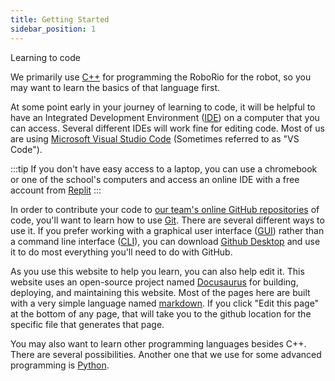 ```yaml
---
title: Getting Started
sidebar_position: 1
---
```

Learning to code

We primarily use [C++](/docs/learn-to-code/cplusplus) for programming the RoboRio for the robot, so you may want to learn the basics of that language first.

At some point early in your journey of learning to code, it will be helpful to have an Integrated Development Environment ([IDE](https://en.wikipedia.org/wiki/Integrated_development_environment)) on a computer that you can access. Several different IDEs will work fine for editing code. Most of us are using [Microsoft Visual Studio Code](https://code.visualstudio.com/) (Sometimes referred to as "VS Code"). 

:::tip
If you don't have easy access to a laptop, you can use a chromebook or one of the school's computers and access an online IDE with a free account from [Replit](https://replit.com/)
:::

In order to contribute your code to [our team's online GitHub repositories](https://github.com/PenguinEmpire/) of code, you'll want to learn how to use [Git](https://docs.github.com/en/get-started/quickstart/set-up-git). There are several different ways to use it. If you prefer working with a graphical user interface ([GUI](https://en.wikipedia.org/wiki/Graphical_user_interface)) rather than a command line interface ([CLI](https://en.wikipedia.org/wiki/Command-line_interface)), you can download [Github Desktop](https://docs.github.com/en/get-started/using-github/github-desktop) and use it to do most everything you'll need to do with GitHub.

As you use this website to help you learn, you can also help edit it. This website uses an open-source project named [Docusaurus](/docs/learn-to-code/docusaurus) for building, deploying, and maintaining this website. Most of the pages here are built with a very simple language named [markdown](/docs/learn-to-code/markdown). If you click "Edit this page" at the bottom of any page, that will take you to the github location for the specific file that generates that page.

You may also want to learn other programming languages besides C++. There are several possibilities. Another one that we use for some advanced programming is [Python](/docs/learn-to-code/python).